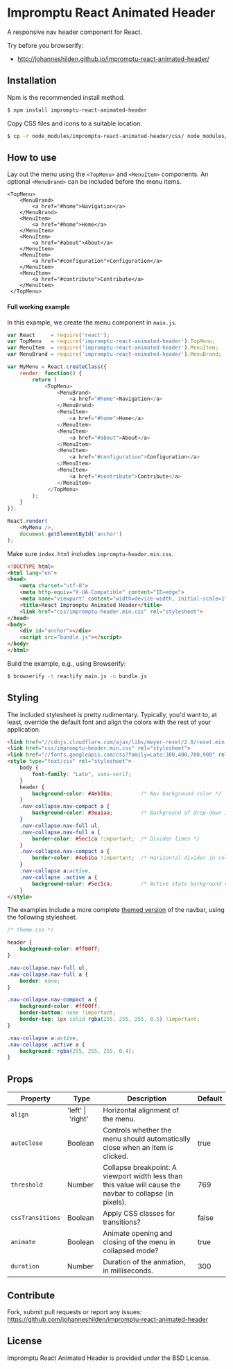 # Impromptu React Animated Header

A responsive nav header component for React.

Try before you browserify:

* http://johanneshilden.github.io/impromptu-react-animated-header/

## Installation

Npm is the recommended install method.

```bash
$ npm install impromptu-react-animated-header
```

Copy CSS files and icons to a suitable location. 

```bash
$ cp -r node_modules/impromptu-react-animated-header/css/ node_modules/impromptu-react-animated-header/icons/ .
```

## How to use

Lay out the menu using the `<TopMenu>` and `<MenuItem>` components. An optional `<MenuBrand>` can be included before the menu items.

```
<TopMenu>
    <MenuBrand>
        <a href="#home">Navigation</a>
    </MenuBrand>
    <MenuItem>
        <a href="#home">Home</a>
    </MenuItem>
    <MenuItem>
        <a href="#about">About</a>
    </MenuItem>
    <MenuItem>
        <a href="#configuration">Configuration</a>
    </MenuItem>
    <MenuItem>
        <a href="#contribute">Contribute</a>
    </MenuItem>
 </TopMenu>
```

#### Full working example

In this example, we create the menu component in `main.js`.

```javascript
var React     = require('react');
var TopMenu   = require('impromptu-react-animated-header').TopMenu;
var MenuItem  = require('impromptu-react-animated-header').MenuItem;
var MenuBrand = require('impromptu-react-animated-header').MenuBrand;

var MyMenu = React.createClass({
    render: function() {
        return (
            <TopMenu>
                <MenuBrand>
                    <a href="#home">Navigation</a>
                </MenuBrand>
                <MenuItem>
                    <a href="#home">Home</a>
                </MenuItem>
                <MenuItem>
                    <a href="#about">About</a>
                </MenuItem>
                <MenuItem>
                    <a href="#configuration">Configuration</a>
                </MenuItem>
                <MenuItem>
                    <a href="#contribute">Contribute</a>
                </MenuItem>
             </TopMenu>
        );
    }
});

React.render(
    <MyMenu />,
    document.getElementById('anchor')
);
```

Make sure `index.html` includes `impromptu-header.min.css`.

```html
<!DOCTYPE html>
<html lang="en">
<head>
    <meta charset="utf-8">
    <meta http-equiv="X-UA-Compatible" content="IE=edge">
    <meta name="viewport" content="width=device-width, initial-scale=1">
    <title>React Impromptu Animated Header</title>
    <link href="css/impromptu-header.min.css" rel="stylesheet">
</head>
<body>
    <div id="anchor"></div>
    <script src="bundle.js"></script>
</body>
</html>
```

Build the example, e.g., using Browserify:

```bash
$ browserify -t reactify main.js -o bundle.js 
```

## Styling

The included stylesheet is pretty rudimentary. Typically, you'd want to, at least, override the default font and align the colors with the rest of your application.

```html
<link href="//cdnjs.cloudflare.com/ajax/libs/meyer-reset/2.0/reset.min.css" rel="stylesheet">
<link href="css/impromptu-header.min.css" rel="stylesheet">
<link href="//fonts.googleapis.com/css?family=Lato:300,400,700,900" rel="stylesheet">
<style type="text/css" rel="stylesheet">
    body { 
        font-family: "Lato", sans-serif; 
    }
    header {
        background-color: #4eb1ba;         /* Nav background color */
    }
    .nav-collapse.nav-compact a {
        background-color: #3ea1aa;         /* Background of drop-down in collapsed mode */
    }
    .nav-collapse.nav-full ul, 
    .nav-collapse.nav-full a {
        border-color: #5ec1ca !important;  /* Divider lines */
    }
    .nav-collapse.nav-compact a {
        border-color: #4eb1ba !important;  /* Horizontal divider in collapsed menu */
    }
    .nav-collapse a:active,
    .nav-collapse .active a {
        background-color: #5ec1ca;         /* Active state background color */
    }
</style>
```

The examples include a more complete [themed version](http://johanneshilden.github.io/impromptu-react-animated-header/public/themed.html) of the navbar, using the following stylesheet.

```CSS
/* theme.css */

header {
    background-color: #ff00ff;
}

.nav-collapse.nav-full ul, 
.nav-collapse.nav-full a {
    border: none;
}

.nav-collapse.nav-compact a {
    background-color: #ff00ff;
    border-bottom: none !important;
    border-top: 1px solid rgba(255, 255, 255, 0.5) !important;
}

.nav-collapse a:active,
.nav-collapse .active a {
    background: rgba(255, 255, 255, 0.4);
}
```

## Props

| Property         | Type                     | Description   | Default      | 
| ---------------- | ------------------------ | ------------- | ------------ |
| `align`          | 'left'&nbsp;&vert;&nbsp;'right'         | Horizontal alignment of the menu. |
| `autoClose`      | Boolean                  | Controls whether the menu should automatically close when an item is clicked.      | true      |
| `threshold`      |  Number                  | Collapse breakpoint: A viewport width less than this value will cause the navbar to collapse (in pixels). | 769    |
| `cssTransitions` |  Boolean                 | Apply CSS classes for transitions? | false  |
| `animate`        |  Boolean                 | Animate opening and closing of the menu in collapsed mode? | true   |
| `duration`       |  Number                  | Duration of the anmation, in milliseconds. | 300    |

## Contribute

Fork, submit pull requests or report any issues: https://github.com/johanneshilden/impromptu-react-animated-header

## License

Impromptu React Animated Header is provided under the BSD License.
